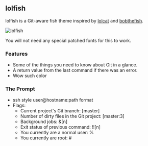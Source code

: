 ## lolfish

lolfish is a Git-aware fish theme inspired by [lolcat][lolcat] and [bobthefish][bobthefish].

![lolfish][screenshot]

You will not need any special patched fonts for this to work.


### Features

 * Some of the things you need to know about Git in a glance.
 * A return value from the last command if there was an error.
 * Wow such color


### The Prompt

 * ssh style user@hostname:path format
 * Flags:
     * Current project's Git branch: [master]
     * Number of dirty files in the Git project: [master:3]
     * Background jobs: &[n]
     * Exit status of previous command: !![n]
     * You currently are a normal user: %
     * You currently are root: #

[screenshot]: http://i.imgur.com/EEdvXp2.png
[lolcat]:     https://github.com/tehmaze/lolcat
[bobthefish]: https://github.com/bpinto/oh-my-fish/tree/master/themes/bobthefish  
